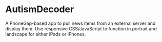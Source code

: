 AutismDecoder
=============
A PhoneGap-based app to pull news items from an external server and display them. Use responsive CSS/JavaScript to function in portrait and landscape for either iPads or iPhones.